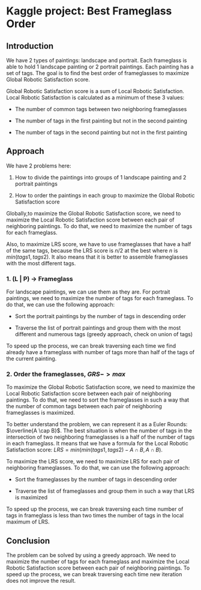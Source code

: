 # Kaggle project: Best Frameglass Order

## Introduction

We have 2 types of paintings: landscape and portrait. Each frameglass is able to hold 1 landscape painting or 2 portrait paintings. Each painting has a set of tags. The goal is to find the best order of frameglasses to maximize Global Robotic Satisfaction score.

Global Robotic Satisfaction score is a sum of Local Robotic Satisfaction. Local Robotic Satisfaction is calculated as a minimum of these 3 values:

- The number of common tags between two neighboring frameglasses

- The number of tags in the first painting but not in the second painting

- The number of tags in the second painting but not in the first painting

## Approach

We have 2 problems here:

1. How to divide the paintings into groups of 1 landscape painting and 2 portrait paintings

2. How to order the paintings in each group to maximize the Global Robotic Satisfaction score

Globally,to maximize the Global Robotic Satisfaction score, we need to maximize the Local Robotic Satisfaction score between each pair of neighboring paintings. To do that, we need to maximize the number of tags for each frameglass.

Also, to maximize LRS score, we have to use frameglasses that have a half of the same tags, because the LRS score is $n/2$ at the best where $n$ is $min(tags1, tags2)$. It also means that it is better to assemble frameglasses with the most different tags.

### 1. (L | P) -> Frameglass

For landscape paintings, we can use them as they are. For portrait paintings, we need to maximize the number of tags for each frameglass. To do that, we can use the following approach:

- Sort the portrait paintings by the number of tags in descending order

- Traverse the list of portrait paintings and group them with the most different and numerous tags (greedy approach, check on union of tags)

To speed up the process, we can break traversing each time we find already have a frameglass with number of tags more than half of the tags of the current painting.

### 2. Order the frameglasses, $GRS -> max$

To maximize the Global Robotic Satisfaction score, we need to maximize the Local Robotic Satisfaction score between each pair of neighboring paintings. To do that, we need to sort the frameglasses in such a way that the number of common tags between each pair of neighboring frameglasses is maximized.

To better understand the problem, we can represent it as a Euler Rounds: $\overline{A \cap B}$. The best situation is when the number of tags in the intersection of two neighboring frameglasses is a half of the number of tags in each frameglass. It means that we have a formula for the Local Robotic Satisfaction score: $LRS = min(min(tags1, tags2) - A \cap B, A \cap B)$.

To maximize the LRS score, we need to maximize LRS for each pair of neighboring frameglasses. To do that, we can use the following approach:

- Sort the frameglasses by the number of tags in descending order

- Traverse the list of frameglasses and group them in such a way that LRS is maximized

To speed up the process, we can break traversing each time number of tags in frameglass is less than two times the number of tags in the local maximum of LRS.

## Conclusion

The problem can be solved by using a greedy approach. We need to maximize the number of tags for each frameglass and maximize the Local Robotic Satisfaction score between each pair of neighboring paintings. To speed up the process, we can break traversing each time new iteration does not improve the result.
